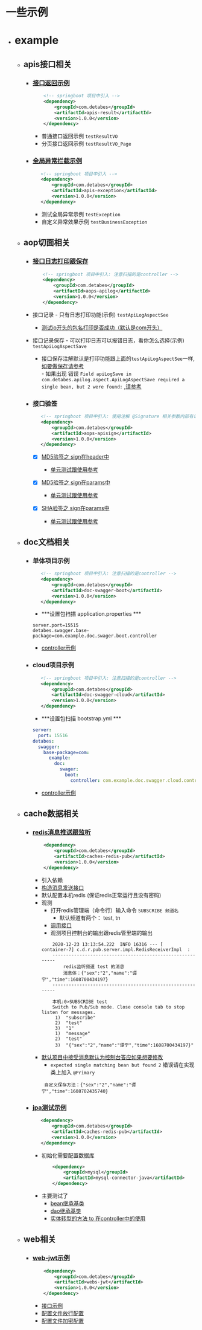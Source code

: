 # 一些示例


- # example

    - ## apis接口相关
    
        - ### [接口返回示例](example-api/apis-result/src/main/java/com/example/result/ApiResultApplication.java)
            ```xml
                <!-- springboot 项目中引入 -->
                <dependency>
                    <groupId>com.detabes</groupId>
                    <artifactId>apis-result</artifactId>
                    <version>1.0.0</version>
                </dependency>
            ``` 
            - 普通接口返回示例 `testResultVO`
            - 分页接口返回示例 `testResultVO_Page`
            
        - ### [全局异常拦截示例](example-api/apis-exception/src/main/java/com/example/exception/ApisExceptionApplication.java)
             ```xml
                <!-- springboot 项目中引入 -->
                <dependency>
                    <groupId>com.detabes</groupId>
                    <artifactId>apis-exception</artifactId>
                    <version>1.0.0</version>
                </dependency>
             ``` 
            - 测试全局异常示例   `testException`
            - 自定义异常效果示例 `testBusinessException`
        
    - ## aop切面相关
        
        - ### [接口日志打印跟保存](example-aops/aops-apilog/src/main/java/com/example/log/controller/TestLog.java)
             
         ```xml
                <!-- springboot 项目中引入: 注意扫描的是controller -->
                <dependency>
                    <groupId>com.detabes</groupId>
                    <artifactId>aops-apilog</artifactId>
                    <version>1.0.0</version>
                </dependency>
         ```
          
        - 接口记录 - 只有日志打印功能(示例) `testApiLogAspectSee`
            - [测试io开头的包名打印是否成功（默认是com开头）](example-aops/aops-apilog/src/main/java/io/example/log/controller/TestLog.java)
        - 接口记录保存 - 可以打印日志可以报错日志，看你怎么选择(示例) `testApiLogAspectSave`
            - 接口保存注解默认是打印功能跟上面的`testApiLogAspectSee`一样,[如要做保存请参考](example-aops/aops-apilog/src/main/java/com/example/log/config/ApiLogSaveImpl.java)  
                    - 如果出现 错误 ```Field apiLogSave in com.detabes.apilog.aspect.ApiLogAspectSave required a single bean, but 2 were found:``` ,[请参考](example-aops/aops-apilog/src/main/java/com/example/log/config/ApiLogSaveImplTest.java)
                    
        - ### 接口验签 
             ```xml
                <!-- springboot 项目中引入: 使用注解 @Signature 相关参数内部有说明 -->
                <dependency>
                    <groupId>com.detabes</groupId>
                    <artifactId>aops-apisign</artifactId>
                    <version>1.0.0</version>
                </dependency>
            ``` 
            - [x] [MD5验签之 sign在header中](example-aops/aops-apisign/src/main/java/com/example/sign/controller/SignHeaderMD5Controller.java)           
                - [单元测试跟使用参考](example-aops/aops-apisign/src/test/java/com/example/sign/controller/SignHeaderMD5ControllerTest.java)      
            
            - [x] [MD5验签之 sign在params中](example-aops/aops-apisign/src/main/java/com/example/sign/controller/SignParamsMD5Controller.java)           
                - [单元测试跟使用参考](example-aops/aops-apisign/src/test/java/com/example/sign/controller/SignParamsMD5ControllerTest.java)         
                    
            - [x] [SHA验签之 sign在params中](example-aops/aops-apisign/src/main/java/com/example/sign/controller/SignParamsSHAController.java)           
                - [单元测试跟使用参考](example-aops/aops-apisign/src/test/java/com/example/sign/controller/SignParamsSHAControllerTest.java)         
    
    - ## doc文档相关
        - ### 单体项目示例
             ```xml
                <!-- springboot 项目中引入: 注意扫描的是controller -->
                <dependency>
                    <groupId>com.detabes</groupId>
                    <artifactId>doc-swagger-boot</artifactId>
                    <version>1.0.0</version>
                </dependency>
            ``` 
            - ***设置包扫描 application.properties ***
            ```properties
            server.port=15515
            detabes.swagger.base-package=com.example.doc.swager.boot.controller
            ```    
            - [controller示例](example-doc/doc-swagger-boot/src/main/java/com/example/doc/swager/boot/controller/SwaggerController.java)    
        
        - ### cloud项目示例
             ```xml
                <!-- springboot 项目中引入: 注意扫描的是controller -->
                <dependency>
                    <groupId>com.detabes</groupId>
                    <artifactId>doc-swagger-cloud</artifactId>
                    <version>1.0.0</version>
                </dependency>
             ``` 
            - ***设置包扫描 bootstrap.yml ***
            ```yaml
            server:
              port: 15516
            detabes:
              swagger:
                base-package=com:
                  example:
                    doc:
                      swager:
                        boot:
                          controller: com.example.doc.swagger.cloud.controller
            ```    
            - [controller示例](example-doc/doc-swagger-cloud/src/main/java/com/example/doc/swagger/cloud/controller/SwaggerController.java)                                   

    - ## cache数据相关
        - ### [redis消息推送跟监听](example-cache/caches-redis-pub/src/main/java/com/example/redis/pub/CachesRedisPubApplication.java)        
            ```xml
              	<dependency>
                    <groupId>com.detabes</groupId>
                    <artifactId>caches-redis-pub</artifactId>
                    <version>1.0.0</version>
                </dependency>
            ```         
           - 引入依赖
           - [构造消息发送接口](example-cache/caches-redis-pub/src/main/java/com/example/redis/pub/controller/RedisMessageController.java)
           - 默认配置本机redis (保证redis正常运行且没有密码)
           - 观测
                - 打开redis管理端（命令行）输入命令 `SUBSCRIBE 频道名`  
                    - 默认频道有两个： test, tn
                - [调用接口](example-cache/caches-redis-pub/src/main/java/com/example/redis/pub/controller/RedisMessageController.java)
                - 观测项目控制台的输出跟redis管里端的输出
                ```text
                    2020-12-23 13:13:54.222  INFO 16316 --- [    container-7] c.d.r.pub.server.impl.RedisReceiverImpl  : 
                    ----------------------------------------------------------
                        redis监听频道 test 的消息
                        消息体：{"sex":"2","name":"谭宁","time":1608700434197}
                    ----------------------------------------------------------
                
                    本机:0>SUBSCRIBE test
                    Switch to Pub/Sub mode. Close console tab to stop listen for messages.
                     1)  "subscribe"
                     2)  "test"
                     3)  "1"
                     1)  "message"
                     2)  "test"
                     3)  "{"sex":"2","name":"谭宁","time":1608700434197}"
                ```    
           - [默认项目中接受消息默认为控制台答应如果想要修改](example-cache/caches-redis-pub/src/main/java/com/example/redis/pub/message/MessageSave.java) 
                - `expected single matching bean but found 2` 错误请在实现类上加入 `@Primary`
                ```text
                 自定义保存方法：{"sex":"2","name":"谭宁","time":1608702435740}
                ```
        - ### [jpa测试示例](example-cache/caches-jpa-server/src/main/java/com/example/jpa/server/controller/JpaExampleController.java)
              
             ```xml
                <dependency>
                    <groupId>com.detabes</groupId>
                    <artifactId>caches-redis-pub</artifactId>
                    <version>1.0.0</version>
                </dependency>
            ```  
            - 初始化需要配置数据库
                ```xml
                    <dependency>
                        <groupId>mysql</groupId>
                        <artifactId>mysql-connector-java</artifactId>
                    </dependency>
                ```     
            - 主要测试了
               - [bean继承基类](example-cache/caches-jpa-server/src/main/java/com/example/jpa/server/entity/JpaExample.java)
               - [dao继承基类](example-cache/caches-jpa-server/src/main/java/com/example/jpa/server/dao/JpaExampleDao.java)
               - [实体转型的方法 to 在controller中的使用](example-cache/caches-jpa-server/src/main/java/com/example/jpa/server/controller/vo/JpaExampleVo.java)
  
    - ## web相关
        - ### [web-jwt示例](example-web/webs-jwt/src/main/java/com/example/jwt/WebsJwtApplication.java)
            ```xml
                <dependency>
                    <groupId>com.detabes</groupId>
                    <artifactId>webs-jwt</artifactId>
                    <version>1.0.0</version>
                </dependency>
            ```
            - [接口示例](example-web/webs-jwt/src/main/java/com/example/jwt/controller/JwtController.java)
            - [配置文件放行配置](example-web/webs-jwt/src/main/resources/application.properties)  
            - [配置文件加密配置](example-web/webs-jwt/src/main/resources/application.properties)  
      
      
      
    

  
  
  
  
  
  
  
  
  
  
  
  
  
  
  
  
  
  
  
  
  
  
  
  
  
            
            
            
            
            
                                       